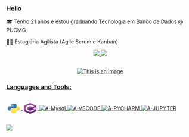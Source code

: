 ###  Hello []()

:mortar_board: Tenho 21 anos e estou graduando Tecnologia em Banco de Dados @ PUCMG


:woman_technologist:	Estagiária Agilista (Agile Scrum e Kanban)


<div align="center">
  <a href="https://github.com/amandacordeiro">
  <img height="180em" src="https://github-readme-stats.vercel.app/api?username=amandacordeiro&show_icons=true&theme=dracula&include_all_commits=true&count_private=true"/>
  <img height="180em" src="https://github-readme-stats.vercel.app/api/top-langs/?username=amandacordeiro&layout=compact&langs_count=7&theme=dracula"/>
</div>

##
<div align="center">  
  
  ![This is an image](https://i.pinimg.com/originals/6f/c5/c9/6fc5c9f70d90cedda073cd3161ecc17e.png)
  
</div>

  
<h3> Languages and Tools: </h3>
<div style="display: inline_block"><br>
  <img align="center" alt="A-Python" height="30" width="40" src="https://raw.githubusercontent.com/devicons/devicon/master/icons/python/python-original.svg">
  <img align="center" alt="A-Csharp" height="30" width="40" src="https://raw.githubusercontent.com/devicons/devicon/master/icons/csharp/csharp-original.svg">
  <img align="center" alt="A-Mysql" height="30" width="40" src="https://cdn.jsdelivr.net/gh/devicons/devicon/icons/mysql/mysql-original.svg">
  <img align="center" alt="A-VSCODE" height="30" width="40" src="https://cdn.jsdelivr.net/gh/devicons/devicon/icons/visualstudio/visualstudio-plain.svg" />
  <img align="center" alt="A-PYCHARM" height="30" width="40" src="https://cdn.jsdelivr.net/gh/devicons/devicon/icons/pycharm/pycharm-original.svg" />
  <img align="center" alt="A-JUPYTER" height="30" width="40" src="https://cdn.jsdelivr.net/gh/devicons/devicon/icons/jupyter/jupyter-original-wordmark.svg" />
 
</div>

##

<div>
  <a href= "https://www.linkedin.com/in/amandacorrdeiro/" target="_blank"><img src="https://img.shields.io/badge/-LinkedIn-%230077B5?style=for-the-badge&logo=linkedin&logoColor=white" target="_blank"></a>
